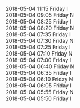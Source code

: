 2018-05-04 11:15 Friday  I  
2018-05-04 09:05 Friday  N  
2018-05-04 08:25 Friday  I  
2018-05-04 08:20 Friday  N  
2018-05-04 07:35 Friday  I  
2018-05-04 07:30 Friday  N  
2018-05-04 07:25 Friday  I  
2018-05-04 07:10 Friday  N  
2018-05-04 07:00 Friday  I  
2018-05-04 06:40 Friday  N  
2018-05-04 06:35 Friday  I  
2018-05-04 06:10 Friday  N  
2018-05-04 06:05 Friday  I  
2018-05-04 05:55 Friday  N  
2018-05-04 05:50 Friday  I  

